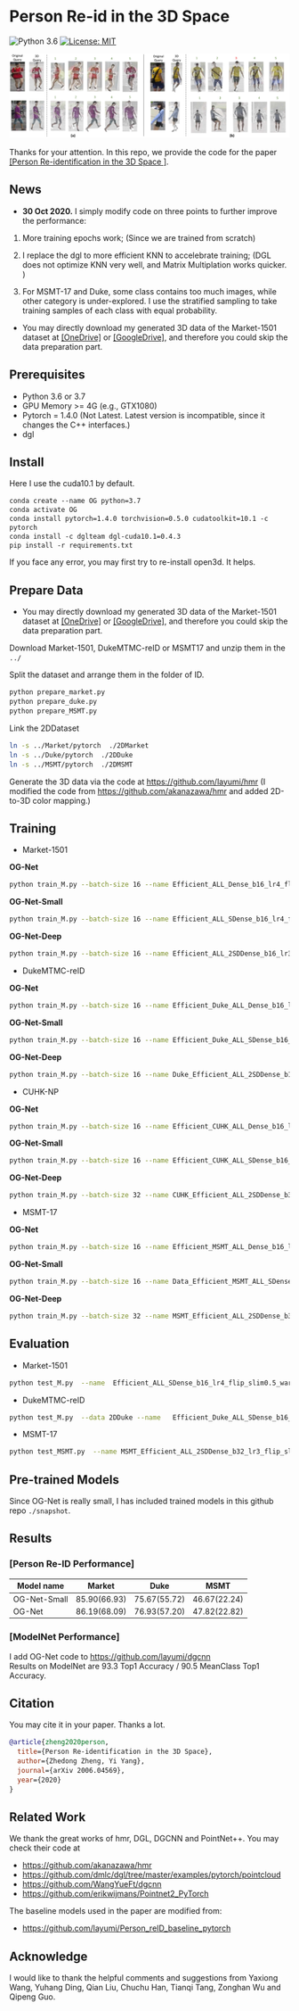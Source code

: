 # Person Re-id in the 3D Space

![Python 3.6](https://img.shields.io/badge/python-3.6-green.svg)
[![License: MIT](https://img.shields.io/badge/License-MIT-green.svg)](https://opensource.org/licenses/MIT)

![](https://github.com/layumi/person-reid-3d/blob/master/imgs/demo-1.jpg)

Thanks for your attention. In this repo, we provide the code for the paper [[Person Re-identification in the 3D Space ]](https://arxiv.org/abs/2006.04569).

## News
- **30 Oct 2020.** I simply modify code on three points to further improve the performance: 

1. More training epochs work; (Since we are trained from scratch)

2. I replace the dgl to more efficient KNN to accelebrate training; (DGL does not optimize KNN very well, and Matrix Multiplation works quicker. ) 

3. For MSMT-17 and Duke, some class contains too much images, while other category is under-explored. I use the stratified sampling to take training samples of each class with equal probability.

- You may directly download my generated 3D data of the Market-1501 dataset at [[OneDrive]](https://studentutsedu-my.sharepoint.com/:u:/g/personal/12639605_student_uts_edu_au/EQXEskhdd3xPjdFRxAUtB9cB7RkjAdzS5YXRH8QIf_TWAw?e=IhqNpi) or [[GoogleDrive]](https://drive.google.com/file/d/1ih-LrkdGUvNK3rEUNJIq4LTvcgVOXnnM/view?usp=sharing), and therefore you could skip the data preparation part.

## Prerequisites
- Python 3.6 or 3.7
- GPU Memory >= 4G (e.g., GTX1080)
- Pytorch = 1.4.0 (Not Latest. Latest version is incompatible, since it changes the C++ interfaces.)
- dgl 

## Install 
Here I use the cuda10.1 by default.
```setup
conda create --name OG python=3.7
conda activate OG
conda install pytorch=1.4.0 torchvision=0.5.0 cudatoolkit=10.1 -c pytorch
conda install -c dglteam dgl-cuda10.1=0.4.3
pip install -r requirements.txt
```

If you face any error, you may first try to re-install open3d. It helps. 

## Prepare Data 
- You may directly download my generated 3D data of the Market-1501 dataset at [[OneDrive]](https://studentutsedu-my.sharepoint.com/:u:/g/personal/12639605_student_uts_edu_au/EQXEskhdd3xPjdFRxAUtB9cB7RkjAdzS5YXRH8QIf_TWAw?e=IhqNpi) or [[GoogleDrive]](https://drive.google.com/file/d/1ih-LrkdGUvNK3rEUNJIq4LTvcgVOXnnM/view?usp=sharing), and therefore you could skip the data preparation part.

Download Market-1501, DukeMTMC-reID or MSMT17 and unzip them in the `../`

Split the dataset and arrange them in the folder of ID.
```bash 
python prepare_market.py
python prepare_duke.py
python prepare_MSMT.py
```

Link the 2DDataset 
```bash 
ln -s ../Market/pytorch  ./2DMarket
ln -s ../Duke/pytorch  ./2DDuke
ln -s ../MSMT/pytorch  ./2DMSMT
```

Generate the 3D data via the code at https://github.com/layumi/hmr 
(I modified the code from https://github.com/akanazawa/hmr and added 2D-to-3D color mapping.)

## Training 
- Market-1501

**OG-Net**
```bash
python train_M.py --batch-size 16 --name Efficient_ALL_Dense_b16_lr4_flip_slim0.5_warm10_scale_e0_d7+bg_adam_init768_clusterXYZRGB_e1000 --slim 0.5 --flip --scale  --lrRate 4e-4 --gpu_ids 0 --warm_epoch 10  --erase 0  --droprate 0.7   --use_dense  --bg   --adam  --init 768  --cluster xyzrgb  --train_all   --num-epoch 1000  --feature_dims 64,128,256,512   --efficient
```
**OG-Net-Small**
```bash
python train_M.py --batch-size 16 --name Efficient_ALL_SDense_b16_lr4_flip_slim0.5_warm10_scale_e0_d7+bg_adam_init768_clusterXYZRGB_e1000 --slim 0.5 --flip --scale  --lrRate 4e-4 --gpu_ids 0 --warm_epoch 10  --erase 0  --droprate 0.7   --use_dense  --bg   --adam  --init 768  --cluster xyzrgb  --train_all   --num-epoch 1000  --feature_dims 48,96,192,384   --efficient 
```

**OG-Net-Deep**
```bash
python train_M.py --batch-size 16 --name Efficient_ALL_2SDDense_b16_lr3.5_flip_slim0.5_warm10_scale_e0_d7+bg_adam_init768_clusterXYZRGB_e500_id2_bn_k9_conv2  --id_skip 2 --slim 0.5 --flip --scale  --lrRate 3.5e-4 --gpu_ids 0 --warm_epoch 10  --erase 0  --droprate 0.7   --use_dense  --bg   --adam  --init 768  --cluster xyzrgb  --train_all   --num-epoch 500  --feature_dims 48,96,96,192,192,384,384  --norm_layer bn --efficient --k 9  --num_conv 2
```

- DukeMTMC-reID

**OG-Net**
```bash
python train_M.py --batch-size 16 --name Efficient_Duke_ALL_Dense_b16_lr4_flip_slim0.5_warm10_scale_e0_d7+bg_adam_init768_clusterXYZRGB_e1000_balance --slim 0.5 --flip --scale  --lrRate 4e-4 --gpu_ids 0 --warm_epoch 10  --erase 0  --droprate 0.7   --use_dense  --bg   --adam  --init 768  --cluster xyzrgb  --train_all   --num-epoch 1000  --feature_dims 64,128,256,512   --efficient --dataset 2DDuke --balance
```

**OG-Net-Small**
```bash
python train_M.py --batch-size 16 --name Efficient_Duke_ALL_SDense_b16_lr4_flip_slim0.5_warm10_scale_e0_d7+bg_adam_init768_clusterXYZRGB_e1000 --slim 0.5 --flip --scale  --lrRate 4e-4 --gpu_ids 0 --warm_epoch 10  --erase 0  --droprate 0.7   --use_dense  --bg   --adam  --init 768  --cluster xyzrgb  --train_all   --num-epoch 1000  --feature_dims 48,96,192,384   --efficient --dataset 2DDuke
```

**OG-Net-Deep**
```bash
python train_M.py --batch-size 16 --name Duke_Efficient_ALL_2SDDense_b16_lr3.5_flip_slim0.5_warm10_scale_e0_d7+bg_adam_init768_clusterXYZRGB_e1000_id2_bn_k9_conv2_balance  --id_skip 2 --slim 0.5 --flip --scale  --lrRate 3.5e-4 --gpu_ids 0 --warm_epoch 10  --erase 0  --droprate 0.7   --use_dense  --bg   --adam  --init 768  --cluster xyzrgb  --train_all   --num-epoch 1000  --feature_dims 48,96,96,192,192,384,384  --norm_layer bn --efficient --k 9  --num_conv 2  --dataset 2DDuke --balance
```

- CUHK-NP 

**OG-Net**
```bash
python train_M.py --batch-size 16 --name Efficient_CUHK_ALL_Dense_b16_lr4_flip_slim0.5_warm10_scale_e0_d7+bg_adam_init768_clusterXYZRGB_e1000 --slim 0.5 --flip --scale  --lrRate 4e-4 --gpu_ids 0 --warm_epoch 10  --erase 0  --droprate 0.7   --use_dense  --bg   --adam  --init 768  --cluster xyzrgb  --train_all   --num-epoch 1000  --feature_dims 64,128,256,512   --efficient --dataset 2DCUHK
```

**OG-Net-Small**
```bash
python train_M.py --batch-size 16 --name Efficient_CUHK_ALL_SDense_b16_lr4_flip_slim0.5_warm10_scale_e0_d7+bg_adam_init768_clusterXYZRGB_e1000 --slim 0.5 --flip --scale  --lrRate 4e-4 --gpu_ids 0 --warm_epoch 10  --erase 0  --droprate 0.7   --use_dense  --bg   --adam  --init 768  --cluster xyzrgb  --train_all   --num-epoch 1000  --feature_dims 48,96,192,384    --efficient --dataset 2DCUHK
```

**OG-Net-Deep**
```bash
python train_M.py --batch-size 32 --name CUHK_Efficient_ALL_2SDDense_b32_lr3_flip_slim0.5_warm10_scale_e0_d7+bg_adam_init768_clusterXYZRGB_e1000_id2_bn_k9_conv2  --id_skip 2 --slim 0.5 --flip --scale  --lrRate 3e-4 --gpu_ids 0 --warm_epoch 10  --erase 0  --droprate 0.7   --use_dense  --bg   --adam  --init 768  --cluster xyzrgb  --train_all   --num-epoch 1000  --feature_dims 48,96,96,192,192,384,384  --norm_layer bn --efficient --k 9  --num_conv 2  --dataset 2DCUHK
```

- MSMT-17

**OG-Net**
```bash
python train_M.py --batch-size 16 --name Efficient_MSMT_ALL_Dense_b16_lr3_flip_slim0.5_warm10_scale_e0_d7+bg_adam_init768_clusterXYZRGB_e800_wa0.9_balance --slim 0.5 --flip --scale  --lrRate 3e-4 --gpu_ids 0 --warm_epoch 10  --erase 0  --droprate 0.7   --use_dense  --bg   --adam  --init 768  --cluster xyzrgb  --train_all   --num-epoch 800  --feature_dims 64,128,256,512    --efficient --dataset 2DMSMT  --id_skip 0  --wa --wa_start 0.9 --balance
```

**OG-Net-Small**
```bash
python train_M.py --batch-size 16 --name Data_Efficient_MSMT_ALL_SDense_b16_lr3_flip_slim0.5_warm10_scale_e0_d7+bg_adam_init768_clusterXYZRGB_e1000_balance --slim 0.5 --flip --scale --lrRate 3e-4 --gpu_ids 0 --warm_epoch 10 --erase 0 --droprate 0.7 --use_dense --bg --adam --init 768 --cluster xyzrgb --train_all --num-epoch 1000 --feature_dims 48,96,192,384 --efficient --dataset 2DMSMT --id_skip 0 --balance
```

**OG-Net-Deep**
```bash
python train_M.py --batch-size 32 --name MSMT_Efficient_ALL_2SDDense_b32_lr3_flip_slim0.5_warm10_scale_e0_d7+bg_adam_init768_clusterXYZRGB_e1000_id2_bn_k9_conv2_balance  --id_skip 2 --slim 0.5 --flip --scale  --lrRate 3e-4 --gpu_ids 0 --warm_epoch 10  --erase 0  --droprate 0.7   --use_dense  --bg   --adam  --init 768  --cluster xyzrgb  --train_all   --num-epoch 1000  --feature_dims 48,96,96,192,192,384,384  --norm_layer bn --efficient --k 9  --num_conv 2  --dataset 2DMSMT --balance
```

## Evaluation
- Market-1501
```bash 
python test_M.py  --name  Efficient_ALL_SDense_b16_lr4_flip_slim0.5_warm10_scale_e0_d7+bg_adam_init768_clusterXYZRGB_e1000 
```

- DukeMTMC-reID
```bash 
python test_M.py  --data 2DDuke --name   Efficient_Duke_ALL_SDense_b16_lr4_flip_slim0.5_warm10_scale_e0_d7+bg_adam_init768_clusterXYZRGB_e1000
```

- MSMT-17
```bash 
python test_MSMT.py  --name MSMT_Efficient_ALL_2SDDense_b32_lr3_flip_slim0.5_warm10_scale_e0_d7+bg_adam_init768_clusterXYZRGB_e1000_id2_bn_k9_conv2_balance
```

## Pre-trained Models
Since OG-Net is really small, I has included trained models in this github repo `./snapshot`. 

## Results
### [Person Re-ID Performance]
| Model name         | Market  | Duke | MSMT| 
| ------------------ |---------------- | -------------- | -------------- |
| OG-Net-Small |  85.90(66.93) |  75.67(55.72)     |   46.67(22.24)   | 
| OG-Net   |    86.19(68.09)  |   76.93(57.20) |  47.82(22.82)    |

### [ModelNet Performance] 
I add OG-Net code to https://github.com/layumi/dgcnn  
Results on ModelNet are 93.3 Top1 Accuracy / 90.5 MeanClass Top1 Accuracy.


## Citation
You may cite it in your paper. Thanks a lot.
```bibtex
@article{zheng2020person,
  title={Person Re-identification in the 3D Space},
  author={Zhedong Zheng, Yi Yang},
  journal={arXiv 2006.04569},
  year={2020}
}
```

## Related Work
We thank the great works of hmr, DGL, DGCNN and PointNet++. You may check their code at
- https://github.com/akanazawa/hmr
- https://github.com/dmlc/dgl/tree/master/examples/pytorch/pointcloud
- https://github.com/WangYueFt/dgcnn
- https://github.com/erikwijmans/Pointnet2_PyTorch

The baseline models used in the paper are modified from:
- https://github.com/layumi/Person_reID_baseline_pytorch

## Acknowledge
I would like to thank the helpful comments and suggestions from Yaxiong Wang, Yuhang Ding, Qian Liu, Chuchu Han, Tianqi Tang, Zonghan Wu and Qipeng Guo.
